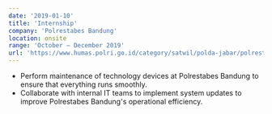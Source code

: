 ```yaml
---
date: '2019-01-10'
title: 'Internship'
company: 'Polrestabes Bandung'
location: onsite
range: 'October – December 2019'
url: 'https://www.humas.polri.go.id/category/satwil/polda-jabar/polrestabes-bandung/'
---
```


- Perform maintenance of technology devices at Polrestabes Bandung to ensure that everything runs smoothly.
- Collaborate with internal IT teams to implement system updates to improve Polrestabes Bandung's operational efficiency.